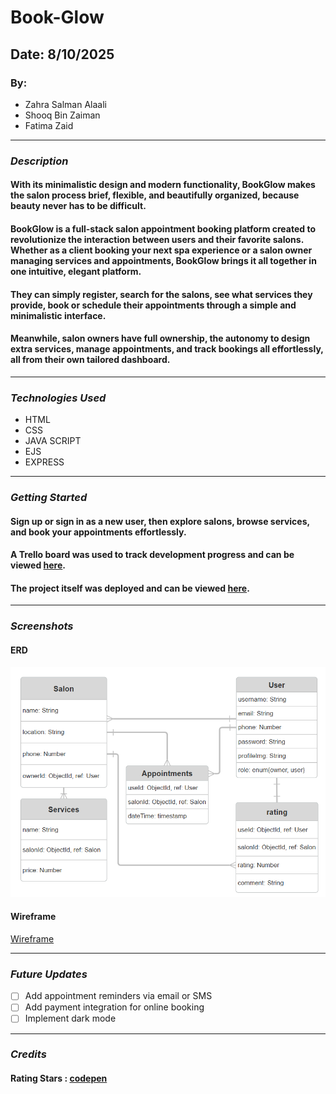 # Book-Glow
## Date: 8/10/2025
### By:
* Zahra Salman Alaali
* Shooq Bin Zaiman
* Fatima Zaid

***

### ***Description***
####

#### With its minimalistic design and modern functionality, BookGlow makes the salon process brief, flexible, and beautifully organized, because beauty never has to be difficult.

#### BookGlow is a full-stack salon appointment booking platform created to revolutionize the interaction between users and their favorite salons. Whether as a client booking your next spa experience or a salon owner managing services and appointments, BookGlow brings it all together in one intuitive, elegant platform.

#### They can simply register, search for the salons, see what services they provide, book or schedule their appointments through a simple and minimalistic interface.

#### Meanwhile, salon owners have full ownership, the autonomy to design extra services, manage appointments, and track bookings all effortlessly, all from their own tailored dashboard.

***

### ***Technologies Used***
* HTML
* CSS
* JAVA SCRIPT
* EJS
* EXPRESS

***

### ***Getting Started***
#### Sign up or sign in as a new user, then explore salons, browse services, and book your appointments effortlessly.

#### A Trello board was used to track development progress and can be viewed [here](https://trello.com/boardinvited/68dd270b846e4395c2f5ba44/68dd2778353cc7bf5fb48947/6bc23424b0161e447ed2b578db3187cd?utm_source=eval-email&utm_medium=email&utm_campaign=board-invite).
#### The project itself was deployed and can be viewed [here]().

***

### ***Screenshots***
#### ERD
![ERD](./imgs/ERD%20Updated.png)
#### Wireframe
[Wireframe](https://www.figma.com/proto/cOWrBpZMVUvuhdoyK28fBW/Book---Glow?node-id=0-1&t=wtiKJ1FbfEvCFCzG-1)

***

### ***Future Updates***
- [ ] Add appointment reminders via email or SMS
- [ ] Add payment integration for online booking
- [ ] Implement dark mode
***

### ***Credits***
#### Rating Stars : [codepen](https://codepen.io/hesguru/pen/BaybqXv)
